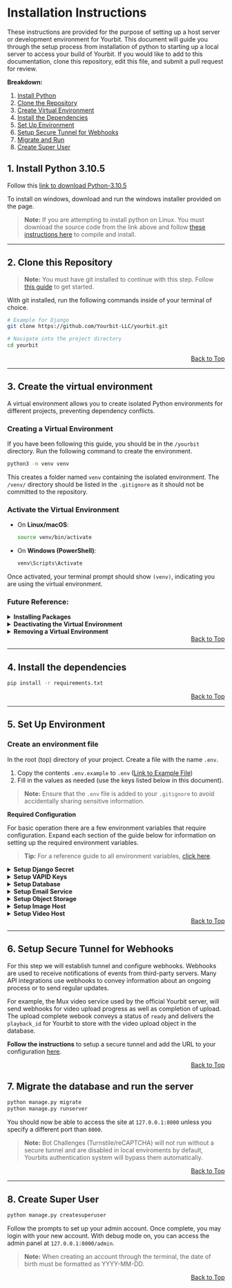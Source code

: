 # Installation Instructions
These instructions are provided for the purpose of setting up a host server or development environment for Yourbit. This document will guide you through the setup process from installation of python to starting up a local server to access your build of Yourbit. If you would like to add to this documentation, clone this repository, edit this file, and submit a pull request for review.

**Breakdown:**
1. [Install Python](#1-install-python-3105)
2. [Clone the Repository](#2-clone-this-repository)
3. [Create Virtual Environment](#3-create-the-virtual-environment)
4. [Install the Dependencies](#4-install-the-dependencies)
5. [Set Up Environment](#5-set-up-environment)
6. [Setup Secure Tunnel for Webhooks](#6-setup-secure-tunnel-for-webhooks)
7. [Migrate and Run](#7-migrate-the-database-and-run-the-server)
8. [Create Super User](#8-create-super-user)


## **1. Install Python 3.10.5**


Follow this [link to download Python-3.10.5](https://www.python.org/downloads/release/python-3105/)

To install on windows, download and run the windows installer provided on the page.

> **Note:** If you are attempting to install python on Linux. You must download the source code from the link above and follow [these instructions here](https://github.com/Yourbit-LLC/yourbit/blob/main/docs/installation/install-python-source.md) to compile and install.

---

## **2. Clone this Repository**




> **Note:** You must have git installed to continue with this step. Follow [this guide](https://github.com/Yourbit-LLC/yourbit/blob/main/docs/installation/install-git.md) to get started.

With git installed, run the following commands inside of your terminal of choice.

```sh
# Example for Django
git clone https://github.com/Yourbit-LLC/yourbit.git

# Navigate into the project directory
cd yourbit
```

<div align="right"><a href="https://github.com/Yourbit-LLC/yourbit/blob/main/docs/INSTALLATION.md#installation-instructions">Back to Top</a></div>

---

## **3. Create the virtual environment**


A virtual environment allows you to create isolated Python environments for different projects, preventing dependency conflicts.

### **Creating a Virtual Environment**

If you have been following this guide, you should be in the `/yourbit` directory. Run the following command to create the environment.

```sh
python3 -m venv venv
```

This creates a folder named `venv` containing the isolated environment. The `/venv/` directory should be listed in the `.gitignore` as it should not be committed to the repository.

### Activate the Virtual Environment
- On **Linux/macOS**:

  ```sh
  source venv/bin/activate
  ```

- On **Windows (PowerShell)**:

  ```powershell
  venv\Scripts\Activate
  ```

Once activated, your terminal prompt should show `(venv)`, indicating you are using the virtual environment.

### **Future Reference:**

<details>
<summary><strong>Installing Packages</strong></summary>

With the virtual environment activated, install packages using `pip`:

```sh
pip install package_name
```

</details>

<details>
<summary><strong>Deactivating the Virtual Environment</strong></summary>

To exit the virtual environment, simply run:

```sh
deactivate
```

</details>

<details>
<summary><strong>Removing a Virtual Environment</strong></summary>

If you no longer need the virtual environment, you can delete it:

```sh
rm -rf venv
```

or on Windows:

```powershell
Remove-Item -Recurse -Force venv
```

---
</details>


<div align="right"><a href="https://github.com/Yourbit-LLC/yourbit/blob/main/docs/INSTALLATION.md#installation-instructions">Back to Top</a></div>

---

## **4. Install the dependencies**


```sh
pip install -r requirements.txt
```

<div align="right"><a href="https://github.com/Yourbit-LLC/yourbit/blob/main/docs/INSTALLATION.md#installation-instructions">Back to Top</a></div>

---

## **5. Set Up Environment**  


### Create an environment file

In the root (top) directory of your project. Create a file with the name `.env`. 

1. Copy the contents `.env.example` to `.env` ([Link to Example File](https://github.com/Yourbit-LLC/yourbit/blob/main/.env.example))
2. Fill in the values as needed (use the keys listed below in this document).

> **Note:** Ensure that the `.env` file is added to your `.gitignore` to avoid accidentally sharing sensitive information.

**Required Configuration**

For basic operation there are a few environment variables that require configuration. Expand each section of the guide below for information on setting up the required environment variables. 

> **Tip:** For a reference guide to all environment variables, [click here](https://github.com/Yourbit-LLC/yourbit/blob/main/ENVIRONMENT.md).

<details>
<summary><strong>Setup Django Secret</strong></summary>

  
The most important variable in environment variables is the Django Secret Key. This can be generated using python by following [these instructions](https://github.com/Yourbit-LLC/yourbit/blob/main/docs/keys/generate-django-secret.md). 

Once you have created your secret key add it to your `.env` file as seen below.

```env
# Django Secret Key (Ensure this is secure!)
DJANGO_SECRET_KEY=your-django-secret-key
```
</details>

<details>
<summary><strong>Setup VAPID Keys</strong></summary>

  
VAPID Keys are used for handling web push notifications. Instructions for how to set up your VAPID keys can be found [here](https://github.com/Yourbit-LLC/yourbit/blob/main/docs/keys/generate-vapid-keys.md). Once your VAPID keys have been created, add them to the environment variables.

```env
# VAPID Keys for Push Notifications
VAPID_PUBLIC_KEY=your-vapid-public-key
VAPID_PRIVATE_KEY=your-vapid-private-key
VAPID_ADMIN_EMAIL=admin@example.com
```
</details>

<details>
<summary><strong>Setup Database</strong></summary>

  
If running on a local environment, the best option for a database setup is using SQLite3 as the engine. This allows you to locally host your database file in the root directory of your project, without credentials or server setup. The database file will be generated when you perform migrations in Step 6.

```env
# Database Configuration
DB_ENGINE=sqlite3

# All other fields can be commented out or left blank.
```

Below is a snippet from `YourbitGold/settings.py` on lines `127-136` showing how the database credentials will be called upon. This code is provided as future reference so you know what to look for in settings when making adjustments, as per requirements of your database.

```python
DATABASES = {
    'default': {
        'ENGINE': f'django.db.backends.{env("DB_ENGINE")}',
        'NAME': env('DB_NAME'),
        'USER': env('DB_USER'),
        'PASSWORD': env('DB_PASSWORD'),
        'HOST': env('DB_HOST'),  # If the PostgreSQL server is on the same machine
        'PORT': env('DB_PORT'),  # Leave empty for the default PostgreSQL port (5432)
    }
}
```

</details>

<details>
<summary><strong>Setup Email Service</strong></summary>


Email services are required in Yourbit for verification of email ownership, resetting passwords, and communicating with support. Yourbit SMTP is currently under development, once released you can use Yourbits internal, centralized email service connected with Yourbit support.

```env
# Email Server Configuration
EMAIL_HOST=smtp.example.com
EMAIL_HOST_USER=your-email@example.com
EMAIL_HOST_PASSWORD=your-email-password
EMAIL_PORT=587
```

Below is a snippet from `YourbitGold/settings.py` on lines `202-208` showing how the database credentials will be called upon. This code is provided as future reference so you know what to look for in settings when making adjustments, as per requirements of your smtp provider.

```python
#SMTP Configuration
EMAIL_BACKEND = 'django.core.mail.backends.smtp.EmailBackend'
EMAIL_HOST = env('EMAIL_HOST')
EMAIL_PORT = env('EMAIL_PORT')
EMAIL_USE_TLS = True
EMAIL_HOST_USER = env('EMAIL_HOST_USER')
EMAIL_HOST_PASSWORD = env('EMAIL_HOST_PASSWORD')

```

</details>

<details>
<summary><strong>Setup Object Storage</strong></summary>

  
Object storage is required for basic media functionality. However, if you are setting up image and video delivery with a third party provider, this step can be ignored. 

```env
# Bucket Storage Configuration
BUCKET_NAME=your-bucket-name
BUCKET_REGION=us-east
BUCKET_ACCESS_KEY=your-bucket-access-key
BUCKET_SECRET_KEY=your-bucket-secret-key
```


Below is a snippet from `YourbitGold/settings.py` on lines `202-208` showing how the database credentials will be called upon. This code is provided as future reference so you know what to look for in settings when making adjustments, as per requirements of your storage provider.

```python
AWS_S3_ENDPOINT_URL = f'https://{env("BUCKET_REGION")}.linodeobjects.com'
AWS_ACCESS_KEY_ID = env('BUCKET_ACCESS_KEY')
AWS_SECRET_ACCESS_KEY = env('BUCKET_SECRET_KEY')
AWS_S3_REGION_NAME = env('BUCKET_REGION')
AWS_S3_USE_SSL = True
AWS_STORAGE_BUCKET_NAME = env('BUCKET_NAME')
AWS_S3_CUSTOM_DOMAIN = f'{AWS_S3_ENDPOINT_URL}'
```

</details>

<details>
<summary><strong>Setup Image Host</strong></summary>


```env
```
</details>

<details>
<summary><strong>Setup Video Host</strong></summary>


A Video CDN is required to be set up to store and deliver videos for users. Add your credentials here for the video service you are using, you must also configure URL's in the `yb_extensions/action_map.py` file. Below is an example snippet from the `.env` example file showing the configuration for video CDN credentials. 

To get an understanding of how these configurations are used by Yourbit see the [API Service Handling Documentation]([https://github.com/Yourbit-LLC/yourbit/blob/main/docs/video/api-service-reference.md](https://github.com/Yourbit-LLC/yourbit/blob/main/docs/video/video-services-handling.md)).

> For a full list of known compatible API's, including self-hosted services, [click here.](https://github.com/Yourbit-LLC/yourbit/blob/main/docs/video/api-service-reference.md)


```env
# Video CDN Configuration
VIDEO_CDN_TOKEN=your-video-video-token
VIDEO_CDN_SECRET=your-video-video-secret

# Video Webhook and Signing Keys
VIDEO_WEBHOOK_SECRET=your-video-webhook-secret
VIDEO_SIGNING_KEY=your-video-signing-key
VIDEO_PRIVATE_KEY=your-video-private-key
```
</details>

<div align="right"><a href="https://github.com/Yourbit-LLC/yourbit/blob/main/docs/INSTALLATION.md#installation-instructions">Back to Top</a></div>

---

## **6. Setup Secure Tunnel for Webhooks**

For this step we will establish tunnel and configure webhooks. Webhooks are used to receive notifications of events from third-party servers. Many API integrations use webhooks to convey information about an ongoing process or to send regular updates. 

For example, the Mux video service used by the official Yourbit server, will send webhooks for video upload progress as well as completion of upload. The upload complete webook conveys a status of `ready` and delivers the `playback_id` for Yourbit to store with the video upload object in the database.

**Follow the instructions** to setup a secure tunnel and add the URL to your configuration [here](https://github.com/Yourbit-LLC/yourbit/blob/main/docs/installation/setup-webhooks.md).


<div align="right"><a href="https://github.com/Yourbit-LLC/yourbit/blob/main/docs/INSTALLATION.md#installation-instructions">Back to Top</a></div>

## **7. Migrate the database and run the server**


```bash
python manage.py migrate
python manage.py runserver
```

You should now be able to access the site at `127.0.0.1:8000` unless you specify a different port than `8000`. 

> **Note:** Bot Challenges (Turnstile/reCAPTCHA) will not run without a secure tunnel and are disabled in local enviroments by default, Yourbits authentication system will bypass them automatically.


<div align="right"><a href="https://github.com/Yourbit-LLC/yourbit/blob/main/docs/INSTALLATION.md#installation-instructions">Back to Top</a></div>

---

## **8. Create Super User**


```bash
python manage.py createsuperuser
```

Follow the prompts to set up your admin account. Once complete, you may login with your new account. With debug mode on, you can access the admin panel at `127.0.0.1:8000/admin`.

> **Note:** When creating an account through the terminal, the date of birth must be formatted as YYYY-MM-DD.

<div align="right"><a href="https://github.com/Yourbit-LLC/yourbit/blob/main/docs/INSTALLATION.md#installation-instructions">Back to Top</a></div>





